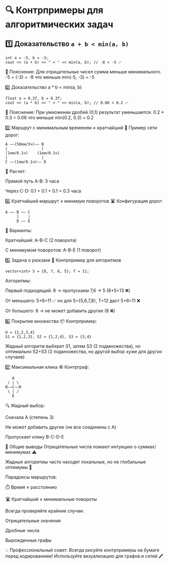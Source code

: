 # 🔍 Контрпримеры для алгоритмических задач

## 1️⃣ Доказательство `a + b < min(a, b)` 
```
int a = -5, b = -3;
cout << (a + b) << " < " << min(a, b); // -8 < -5 ✅
```
📝 Пояснение:
Для отрицательных чисел сумма меньше минимального.
-5 + (-3) = -8 что меньше min(-5, -3) = -5

2️⃣ Доказательство a * b < min(a, b)
```
float a = 0.2f, b = 0.3f;
cout << (a * b) << " < " << min(a, b); // 0.06 < 0.2 ✅
```
📝 Пояснение:
При умножении дробей (0,1) результат уменьшается.
0.2 * 0.3 = 0.06 что меньше min(0.2, 0.3) = 0.2

3️⃣ Маршрут с минимальным временем ≠ кратчайший
🚦 Пример сети дорог:

```
A ——(50км/3ч)—— B
|               |
(1км/0.1ч)    (1км/0.1ч)
|               |
C ——(1км/0.1ч)—— D
```
🔢 Расчет:

Прямой путь A-B: 3 часа

Через C-D: 0.1 + 0.1 + 0.1 = 0.3 часа

4️⃣ Кратчайший маршрут ≠ минимум поворотов
🛣️ Конфигурация дорог:

```
A —— B —— C
     |    |
     D —— E
```
🔄 Варианты:

Кратчайший: A-B-C (2 поворота)

С минимумом поворотов: A-B-E (1 поворот)

5️⃣ Задача о рюкзаке
🎒 Контрпример для алгоритмов
```
vector<int> S = {8, 7, 6, 5}; T = 11;
```
Алгоритмы:

Первый подходящий: 8 → пропускаем 7,6 → 5 (8+5=13 ❌)

От меньшего: 5+6=11 ✅ но для S={5,6,7,8}, T=12 даст 5+6=11 ❌

От большего: 8 → не может добавить другие (8 ❌)

6️⃣ Покрытие множества
📦 Контрпример:

```
U = {1,2,3,4}
S1 = {1,2,3}, S2 = {1,2,4}, S3 = {3,4}
```
Жадный алгоритм выберет S1, затем S3 (2 подмножества),
но оптимально S2+S3 (2 подмножества, но другой выбор хуже для других случаев)

7️⃣ Максимальная клика
🕸️ Контрграф:

```
   A
 / | \
B——C——D
 \ | /
   E
```   
🔍 Жадный выбор:

Сначала A (степень 3)

Не может добавить другие (не все соединены с A)

Пропускает клику B-C-D-E

🧠 Общие выводы
Отрицательные числа ломают интуицию о суммах/минимумах ⚠️

Жадные алгоритмы часто находят локальные, но не глобальные оптимумы 🎯

Парадоксы маршрутов:

⏱️ Время ≠ расстоянию

🛣️ Кратчайший ≠ минимальные повороты

Всегда проверяйте крайние случаи:

Отрицательные значения

Дробные числа

Вырожденные графы

💡 Профессиональный совет:
Всегда рисуйте контрпримеры на бумаге перед кодированием!
Используйте визуализацию для графов и сетей 🖍️